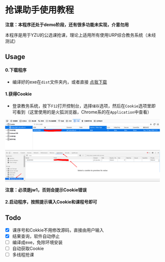# 抢课助手使用教程  

**注意：本程序还处于demo阶段，还有很多功能未实现，介意勿用**  

本程序是用于YZU的公选课抢课，理论上适用所有使用URP综合教务系统（未经测试）

## Usage

#### 0.下载程序
- 编译好的exe在`dist`文件夹内，或者直接 [点我下载](https://github.com/luoboQuQ/YZU-ke/raw/master/dist/qiang.exe)

#### 1.获得Cookie
- 登录教务系统，按下`F12`打开控制台，选择`储存`选项，然后在`Cookie`选项里即可看到（这里使用的是火狐浏览器，Chrome系的在`Application`中查看）

![Cookie](Cookie.png)
![Chrome](Chrome.png)

**注意：必须是jw1，否则会提示Cookie错误**

#### 2.启动程序，按照提示填入Cookie和课程号即可

## Todo
- [x] 课序号和Cokkie不用修改源码，直接由用户输入
- [x] 结果查询，软件自动停止
- [ ] 编译成exe，免除环境安装
- [ ] 自动获取Cookie
- [ ] 多线程抢课